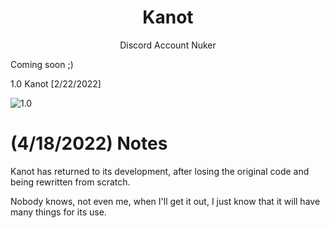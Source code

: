 <h1 align="center">Kanot</h1>
<p align="center">Discord Account Nuker</p>

Coming soon ;)

1.0 Kanot [2/22/2022]

![1.0](https://i.imgur.com/NduNaMx.png)

# (4/18/2022) Notes
Kanot has returned to its development, after losing the original code and being rewritten from scratch.

Nobody knows, not even me, when I'll get it out, I just know that it will have many things for its use.

